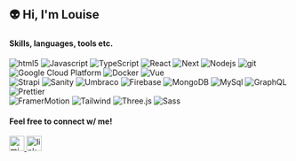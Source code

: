 ## 👽 Hi, I'm Louise


###
<!--<a href="DESIGNS.md">Designs</a>*/-->

#### Skills, languages, tools etc.

<div align="left">
  <img alt="html5" src="https://img.shields.io/badge/-HTML5-E34F26?style=flat-square&logo=html5&logoColor=white" />
  <img alt="Javascript" src="https://img.shields.io/badge/-javascript-f7df1c?style=flat-square&logo=javascript&logoColor=black" />
  <img alt="TypeScript" src="https://img.shields.io/badge/-TypeScript-007ACC?style=flat-square&logo=typescript&logoColor=white" />
  <img alt="React" src="https://img.shields.io/badge/-React-45b8d8?style=flat-square&logo=react&logoColor=white" />
  <img alt="Next" src="https://img.shields.io/badge/-Next.js-000000?style=flat-square&logo=next.js&logoColor=white" />
  <img alt="Nodejs" src="https://img.shields.io/badge/-Nodejs-43853d?style=flat-square&logo=Node.js&logoColor=white" />
  <img alt="git" src="https://img.shields.io/badge/-Git-F05032?style=flat-square&logo=git&logoColor=white" />
  <img alt="Google Cloud Platform" src="https://img.shields.io/badge/-Google_Cloud_Platform-1a73e8?style=flat-square&logo=google-cloud&logoColor=white" />
  <img alt="Docker" src="https://img.shields.io/badge/-Docker-46a2f1?style=flat-square&logo=docker&logoColor=white" />
  <img alt="Vue" src="https://img.shields.io/badge/-Vue.js-42b883?style=flat-square&logo=vue.js&logoColor=white" />
</div>
<div align="left">
  <img alt="Strapi" src="https://img.shields.io/badge/-Strapi-4945ff?style=flat-square&logo=strapi&logoColor=white" />
  <img alt="Sanity" src="https://img.shields.io/badge/-Sanity-ef4434?style=flat-square&logo=sanity&logoColor=white" />
  <img alt="Umbraco" src="https://img.shields.io/badge/-Umbraco-283a97?style=flat-square&logo=umbraco&logoColor=white" />
  <img alt="Firebase" src="https://img.shields.io/badge/-Firebase-ff9103?style=flat-square&logo=firebase&logoColor=white" />
  <img alt="MongoDB" src="https://img.shields.io/badge/-MongoDB-13aa52?style=flat-square&logo=mongodb&logoColor=white" />
  <img alt="MySql" src="https://img.shields.io/badge/-MySql-01618a?style=flat-square&logo=mysql&logoColor=white" />
  <img alt="GraphQL" src="https://img.shields.io/badge/-GraphQL-E10098?style=flat-square&logo=graphql&logoColor=white" />
  <img alt="Prettier" src="https://img.shields.io/badge/-Prettier-F7B93E?style=flat-square&logo=prettier&logoColor=white" />
</div>  
<div align="left">
  <img alt="FramerMotion" src="https://img.shields.io/badge/-Framer-black?style=flat-square&logo=framer&logoColor=white" />
  <img alt="Tailwind" src="https://img.shields.io/badge/-TailwindCSS-38bdf9?style=flat-square&logo=tailwindcss&logoColor=white" />
  <img alt="Three.js" src="https://img.shields.io/badge/-Three.js-black?style=flat-square&logo=three.js&logoColor=white" />
  <img alt="Sass" src="https://img.shields.io/badge/-Sass-CC6699?style=flat-square&logo=sass&logoColor=white" />
</div>


#### Feel free to connect w/ me!

<div align="left">
  <a href="mailto:louise.rosenqvist@gracestudio.se" target="_blank">
    <img src="https://img.shields.io/static/v1?message=Email&logo=microsoft-outlook&label=&color=0078D4&logoColor=white&labelColor=&style=for-the-badge" height="27" alt="microsoft-outlook logo"  />
  </a>
  
  <a href="https://www.linkedin.com/in/louise-rosenqvist-722922124">
    <img src="https://img.shields.io/static/v1?message=LinkedIn&logo=linkedin&label=&color=0077B5&logoColor=white&labelColor=&style=for-the-badge" height="27" alt="linkedin logo"  />
  </a>
</div>

###



<!---
lrosenqv/lrosenqv is a ✨ special ✨ repository because its `README.md` (this file) appears on your GitHub profile.
You can click the Preview link to take a look at your changes.
--->
